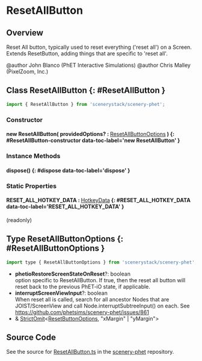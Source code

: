 # ResetAllButton

## Overview

Reset All button, typically used to reset everything ('reset all') on a Screen.
Extends ResetButton, adding things that are specific to 'reset all'.

@author John Blanco (PhET Interactive Simulations)
@author Chris Malley (PixelZoom, Inc.)

## Class ResetAllButton {: #ResetAllButton }


```js
import { ResetAllButton } from 'scenerystack/scenery-phet';
```
### Constructor

#### new ResetAllButton( providedOptions? : <span style="font-weight: 400;">[ResetAllButtonOptions](../scenery-phet/ResetAllButton.md#ResetAllButtonOptions)</span> ) {: #ResetAllButton-constructor data-toc-label='new ResetAllButton' }

### Instance Methods

#### dispose() {: #dispose data-toc-label='dispose' }

### Static Properties

#### RESET_ALL_HOTKEY_DATA : <span style="font-weight: 400;">[HotkeyData](../scenery/HotkeyData.md)</span> {: #RESET_ALL_HOTKEY_DATA data-toc-label='RESET_ALL_HOTKEY_DATA' }

(readonly)



## Type ResetAllButtonOptions {: #ResetAllButtonOptions }


```js
import type { ResetAllButtonOptions } from 'scenerystack/scenery-phet';
```


- **phetioRestoreScreenStateOnReset**?: <span style="color: hsla(calc(var(--md-hue) + 180deg),80%,40%,1);">boolean</span>
<br>  option specific to ResetAllButton. If true, then the reset all button will reset back to the
  previous PhET-iO state, if applicable.
- **interruptScreenViewInput**?: <span style="color: hsla(calc(var(--md-hue) + 180deg),80%,40%,1);">boolean</span>
<br>  When reset all is called, search for all ancestor Nodes that are JOIST/ScreenView and call
  Node.interruptSubtreeInput() on each. See https://github.com/phetsims/scenery-phet/issues/861
- &amp; [StrictOmit](../phet-core/StrictOmit.md)&lt;[ResetButtonOptions](../scenery-phet/ResetButton.md#ResetButtonOptions), "xMargin" | "yMargin"&gt;




## Source Code

See the source for [ResetAllButton.ts](https://github.com/phetsims/scenery-phet/blob/main/js/buttons/ResetAllButton.ts) in the [scenery-phet](https://github.com/phetsims/scenery-phet) repository.
